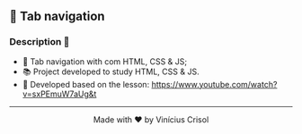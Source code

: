 ## 📌 Tab navigation

### Description 🚀

- 📙 Tab navigation with com HTML, CSS & JS;
- 📚 Project developed to study HTML, CSS & JS.
- 🚀 Developed based on the lesson: https://www.youtube.com/watch?v=sxPEmuW7aUg&t

---


<p align="center">
Made with ❤ by Vinícius Crisol
</p>
